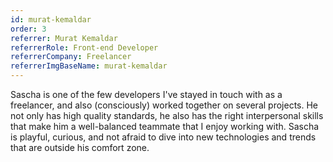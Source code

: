 ```yaml
---
id: murat-kemaldar
order: 3
referrer: Murat Kemaldar
referrerRole: Front-end Developer
referrerCompany: Freelancer
referrerImgBaseName: murat-kemaldar
---
```


Sascha is one of the few developers I've stayed in touch with as a freelancer, and also (consciously) worked together on several projects. He not only has high quality standards, he also has the right interpersonal skills that make him a well-balanced teammate that I enjoy working with. Sascha is playful, curious, and not afraid to dive into new technologies and trends that are outside his comfort zone.